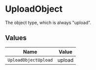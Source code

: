# UploadObject

The object type, which is always "upload".


## Values

| Name                 | Value                |
| -------------------- | -------------------- |
| `UploadObjectUpload` | upload               |
